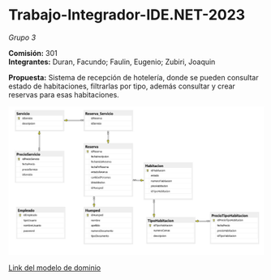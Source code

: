 # Trabajo-Integrador-IDE.NET-2023

*Grupo 3*

**Comisión:** 301  
**Integrantes:** Duran, Facundo; Faulin, Eugenio; Zubiri, Joaquin

**Propuesta:** Sistema de recepción de hotelería, donde se pueden consultar estado de habitaciones, filtrarlas por tipo, además consultar y crear reservas para esas habitaciones.

![Foto del modelo de dominio al 19/07](/Assets/Imagenes/basedatos.jpg)

[Link del modelo de dominio](https://app.diagrams.net/#G1UYvnMk386SwbP9sck053Cof1cSiRD2FC)

